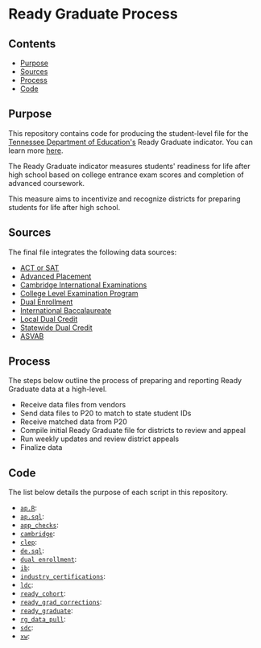 # Ready Graduate Process

## Contents
- [Purpose](#purpose)
- [Sources](#sources)
- [Process](#process)
- [Code](#code)

## Purpose
This repository contains code for producing the student-level file for the [Tennessee Department of Education's](https://tn.gov/education) Ready Graduate indicator. You can learn more [here](https://www.tn.gov/education/career-and-technical-education.html).

The Ready Graduate indicator measures students' readiness for life after high school based on college entrance exam scores and completion of advanced coursework.

This measure aims to incentivize and recognize districts for preparing students for life after high school.

## Sources
The final file integrates the following data sources:
- [ACT or SAT](https://www.tn.gov/education/assessment/act-sat.html)
- [Advanced Placement](https://www.tn.gov/education/early-postsecondary/advanced-placement.html)
- [Cambridge International Examinations](https://www.tn.gov/education/early-postsecondary/cambridge-international.html)
- [College Level Examination Program](https://www.tn.gov/education/early-postsecondary/college-level-examination-program.html)
- [Dual Enrollment](https://www.tn.gov/education/early-postsecondary/dual-enrollment.html)
- [International Baccalaureate](https://www.tn.gov/education/early-postsecondary/international-baccalaureate.html)
- [Local Dual Credit](https://www.tn.gov/education/early-postsecondary/local-dual-credit.html)
- [Statewide Dual Credit](https://www.tn.gov/education/early-postsecondary/dual-credit.html)
- [ASVAB](http://www.official-asvab.com/)

## Process
The steps below outline the process of preparing and reporting Ready Graduate data at a high-level.
- Receive data files from vendors
- Send data files to P20 to match to state student IDs
- Receive matched data from P20
- Compile initial Ready Graduate file for districts to review and appeal
- Run weekly updates and review district appeals
- Finalize data

## Code
The list below details the purpose of each script in this repository.
- [`ap.R`]():
- [`ap.sql`]():
- [`app_checks`]():
- [`cambridge`]():
- [`clep`]():
- [`de.sql`]():
- [`dual enrollment`]():
- [`ib`]():
- [`industry_certifications`]():
- [`ldc`]():
- [`ready_cohort`]():
- [`ready_grad_corrections`]():
- [`ready_graduate`]():
- [`rg_data_pull`]():
- [`sdc`]():
- [`xw`]():
